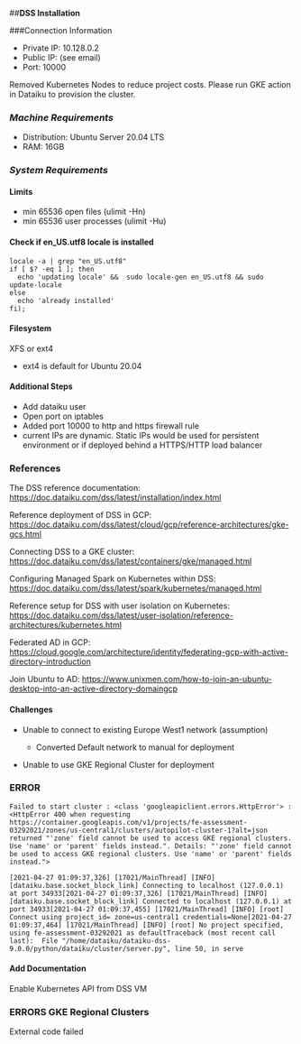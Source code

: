 ##**DSS Installation**

###Connection Information
- Private IP: 10.128.0.2
- Public IP: (see email)
- Port: 10000

Removed Kubernetes Nodes to reduce project costs. Please run GKE action in Dataiku to provision the cluster. 
### *Machine Requirements*
- Distribution: Ubuntu Server 20.04 LTS
- RAM: 16GB

### *System Requirements*

#### Limits
- min 65536 open files (ulimit -Hn)
- min 65536 user processes (ulimit -Hu)

#### Check if en_US.utf8 locale is installed
```shell
locale -a | grep "en_US.utf8"
if [ $? -eq 1 ]; then 
  echo 'updating locale' &&  sudo locale-gen en_US.utf8 && sudo update-locale
else 
  echo 'already installed'
fi);
```

#### Filesystem 
XFS or ext4 
- ext4 is default for Ubuntu 20.04

#### Additional Steps
- Add dataiku user 
- Open port on iptables
- Added port 10000 to http and https firewall rule
- current IPs are dynamic. Static IPs would be used for persistent environment or if deployed behind a HTTPS/HTTP load balancer 
### References 

The DSS reference documentation: https://doc.dataiku.com/dss/latest/installation/index.html

Reference deployment of DSS in GCP: https://doc.dataiku.com/dss/latest/cloud/gcp/reference-architectures/gke-gcs.html

Connecting DSS to a GKE cluster: https://doc.dataiku.com/dss/latest/containers/gke/managed.html

Configuring Managed Spark on Kubernetes within DSS: https://doc.dataiku.com/dss/latest/spark/kubernetes/managed.html

Reference setup for DSS with user isolation on Kubernetes: https://doc.dataiku.com/dss/latest/user-isolation/reference-architectures/kubernetes.html

Federated AD in GCP: https://cloud.google.com/architecture/identity/federating-gcp-with-active-directory-introduction

Join Ubuntu to AD: https://www.unixmen.com/how-to-join-an-ubuntu-desktop-into-an-active-directory-domaingcp 

#### Challenges
- Unable to connect to existing Europe West1 network (assumption)
    - Converted Default network to manual for deployment
    
- Unable to use GKE Regional Cluster for deployment 

### ERROR
```shell
Failed to start cluster : <class 'googleapiclient.errors.HttpError'> : <HttpError 400 when requesting https://container.googleapis.com/v1/projects/fe-assessment-03292021/zones/us-central1/clusters/autopilot-cluster-1?alt=json returned "'zone' field cannot be used to access GKE regional clusters. Use 'name' or 'parent' fields instead.". Details: "'zone' field cannot be used to access GKE regional clusters. Use 'name' or 'parent' fields instead.">

[2021-04-27 01:09:37,326] [17021/MainThread] [INFO] [dataiku.base.socket_block_link] Connecting to localhost (127.0.0.1) at port 34933[2021-04-27 01:09:37,326] [17021/MainThread] [INFO] [dataiku.base.socket_block_link] Connected to localhost (127.0.0.1) at port 34933[2021-04-27 01:09:37,455] [17021/MainThread] [INFO] [root] Connect using project_id= zone=us-central1 credentials=None[2021-04-27 01:09:37,464] [17021/MainThread] [INFO] [root] No project specified, using fe-assessment-03292021 as defaultTraceback (most recent call last):  File "/home/dataiku/dataiku-dss-9.0.0/python/dataiku/cluster/server.py", line 50, in serve
```

#### Add Documentation
Enable Kubernetes API from DSS VM

### ERRORS GKE Regional Clusters 
External code failed


